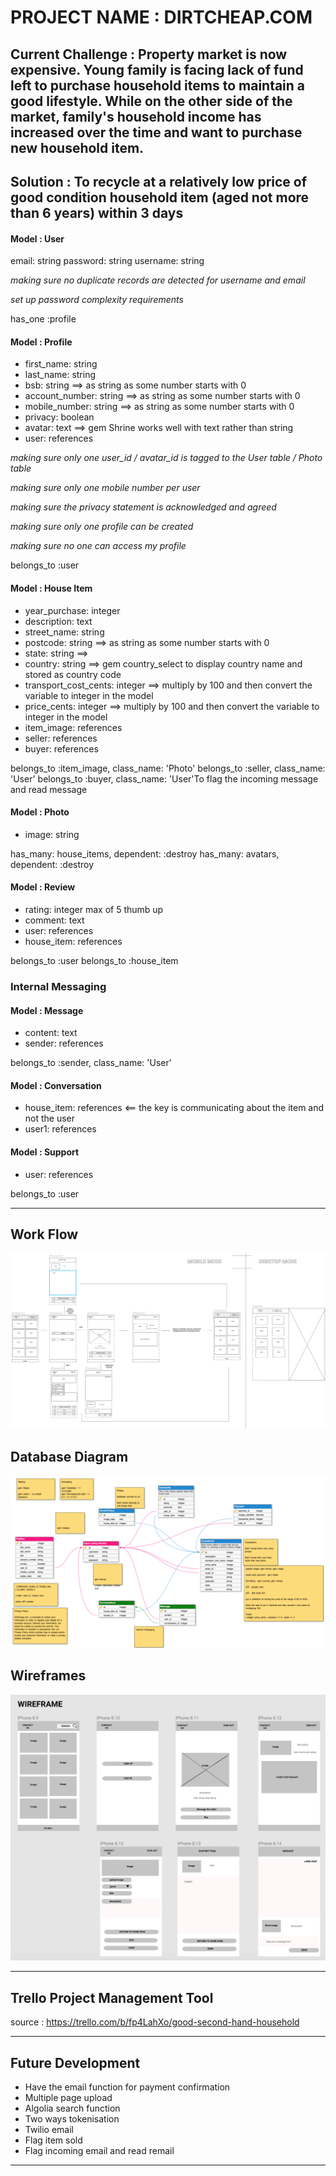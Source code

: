 # PROJECT NAME : DIRTCHEAP.COM
## Current Challenge : Property market is now expensive. Young family is facing lack of fund left to purchase household items to maintain a good lifestyle. While on the other side of the market, family's household income has increased over the time and want to purchase new household item.
## Solution : To recycle at a relatively low price of good condition household item (aged not more than 6 years) within 3 days

#### Model : User 
email: string
password: string
username: string

*making sure no duplicate records are detected for username and email*

*set up password complexity requirements*

has_one :profile

#### Model : Profile

- first_name: string            
- last_name: string
- bsb: string                   ==> as string as some number starts with 0
- account_number: string        ==> as string as some number starts with 0
- mobile_number: string         ==> as string as some number starts with 0
- privacy: boolean
- avatar: text                  ==> gem Shrine works well with text rather than string
- user: references

*making sure only one user_id / avatar_id is tagged to the User table / Photo table*

*making sure only one mobile number per user*

*making sure the privacy statement is acknowledged and agreed*

*making sure only one profile can be created*

*making sure no one can access my profile*

belongs_to :user

#### Model : House Item

- year_purchase: integer           
- description: text
- street_name: string
- postcode: string                  ==> as string as some number starts with 0
- state: string                     ==> 
- country: string                   ==> gem country_select to display country name and stored as country code
- transport_cost_cents: integer     ==> multiply by 100 and then convert the variable to integer in the model
- price_cents: integer              ==> multiply by 100 and then convert the variable to integer in the model
- item_image: references
- seller: references
- buyer: references

belongs_to :item_image, class_name: 'Photo'
belongs_to :seller, class_name: 'User'
belongs_to :buyer, class_name: 'User'To flag the incoming message and read message


#### Model : Photo
- image: string

has_many: house_items, dependent: :destroy
has_many: avatars, dependent: :destroy


#### Model : Review
- rating: integer               max of 5 thumb up
- comment: text
- user: references
- house_item: references

belongs_to :user
belongs_to :house_item


### **Internal Messaging**
#### Model : Message
- content: text
- sender: references

belongs_to :sender, class_name: 'User'


#### Model : Conversation
- house_item: references      <== the key is communicating about the item and not the user
- user1: references


#### Model : Support
- user: references

belongs_to :user

---

## Work Flow

![](app/assets/images/3.1-wireframe-sketch-work-flow.png)

## Database Diagram

![](app/assets/images/5-entity-relationship-diagram.png)

## Wireframes

![](app/assets/images/4-wireframe-low-fidelity.png)

---

## Trello Project Management Tool
source : https://trello.com/b/fp4LahXo/good-second-hand-household

---

## Future Development
- Have the email function for payment confirmation
- Multiple page upload
- Algolia search function
- Two ways tokenisation
- Twilio email
- Flag item sold
- Flag incoming email and read remail

---